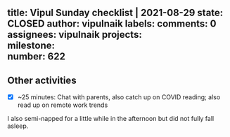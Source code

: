 title:	Vipul Sunday checklist | 2021-08-29
state:	CLOSED
author:	vipulnaik
labels:	
comments:	0
assignees:	vipulnaik
projects:	
milestone:	
number:	622
--
## Other activities

- [x] ~25 minutes: Chat with parents, also catch up on COVID reading; also read up on remote work trends

I also semi-napped for a little while in the afternoon but did not fully fall asleep.
